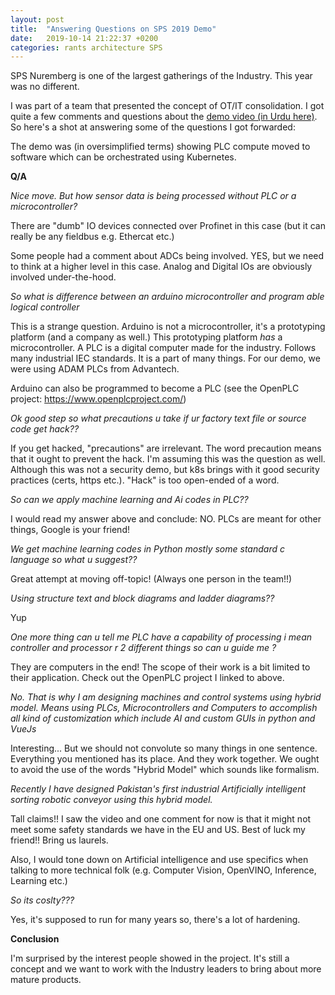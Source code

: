 ```yaml
---
layout: post
title:  "Answering Questions on SPS 2019 Demo"
date:   2019-10-14 21:22:37 +0200
categories: rants architecture SPS
---
```


SPS Nuremberg is one of the largest gatherings of the Industry. This year was no different.

I was part of a team that presented the concept of OT/IT consolidation. I got quite a few comments and questions about the [demo video (in Urdu here)](https://www.facebook.com/ziakhan/videos/10156612828352623/). So here's a shot at answering some of the questions I got forwarded:

The demo was (in oversimplified terms) showing PLC compute moved to software which can be orchestrated using Kubernetes.

**Q/A**

_Nice move.  But how sensor data is being processed without PLC or a microcontroller?_

There are "dumb" IO devices connected over Profinet in this case (but it can really be any fieldbus e.g. Ethercat etc.)

Some people had a comment about ADCs being involved. YES, but we need to think at a higher level in this case. Analog and Digital IOs are obviously involved under-the-hood.


_So what is difference between an arduino microcontroller and program able logical controller_

This is a strange question. Arduino is not a microcontroller, it's a prototyping platform (and a company as well.) This prototyping platform _has_ a microcontroller. A PLC is a digital computer made for the industry. Follows many industrial IEC standards. It is a part of many things. For our demo, we were using ADAM PLCs from Advantech.

Arduino can also be programmed to become a PLC (see the OpenPLC project: https://www.openplcproject.com/)

_Ok good step so what precautions u take if ur factory text file or source code get hack??_

If you get hacked, "precautions" are irrelevant. The word precaution means that it ought to prevent the hack. I'm assuming this was the question as well. Although this was not a security demo, but k8s brings with it good security practices (certs, https etc.). "Hack" is too open-ended of a word.

_So can we apply machine learning and Ai codes in PLC??_

I would read my answer above and conclude: NO. PLCs are meant for other things, Google is your friend!

_We get machine learning codes in Python mostly some standard c language so what u suggest??_

Great attempt at moving off-topic! (Always one person in the team!!)

_Using structure text and block diagrams and ladder diagrams??_

Yup

_One more thing can u tell me PLC have a capability of processing i mean controller and processor r 2 different things so can u guide me ?_

They are computers in the end! The scope of their work is a bit limited to their application. Check out the OpenPLC project I linked to above.

_No. That is why I am designing machines and control systems using hybrid model. Means using PLCs, Microcontrollers and Computers to accomplish all kind of customization which include AI and custom GUIs in python and VueJs_

Interesting... But we should not convolute so many things in one sentence. Everything you mentioned has its place. And they work together. We ought to avoid the use of the words "Hybrid Model" which sounds like formalism.

_Recently I have designed Pakistan's first industrial Artificially intelligent sorting robotic conveyor using this hybrid model._

Tall claims!! I saw the video and one comment for now is that it might not meet some safety standards we have in the EU and US. Best of luck my friend!! Bring us laurels.

Also, I would tone down on Artificial intelligence and use specifics when talking to more technical folk (e.g. Computer Vision, OpenVINO, Inference, Learning etc.)

_So its coslty???_

Yes, it's supposed to run for many years so, there's a lot of hardening.


**Conclusion**

I'm surprised by the interest people showed in the project. It's still a concept and we want to work with the Industry leaders to bring about more mature products.